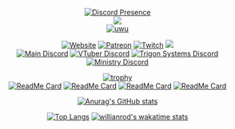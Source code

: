 <div align='center'>

[![Discord Presence](https://lanyard-profile-readme.vercel.app/api/461440763042201620)](https://discord.com/users/461440763042201620)  
<a href="https://www.exophase.com/user/PhoenixAceVFX/"><img src="https://card.exophase.com/2/0/50197.png?1637519935"></a>  
<a target="_blank" rel="noopener noreferrer" href="https://discord.c99.nl/widget/theme-3/461440763042201620.png"><img alt="uwu" src="https://discord.c99.nl/widget/theme-3/461440763042201620.png" data-canonical-src="https://discord.c99.nl/widget/theme-3/461440763042201620.png" style="max-width: 100%;"></a>  

[![Website](https://img.shields.io/website?down_color=Black&down_message=Online&label=Trigon%20Systems%20&style=for-the-badge&up_color=Lime&up_message=Online&url=https%3A%2F%2Ftrigon.systems)](https://trigon.systems)
[![Patreon](https://img.shields.io/badge/Patreon-Donate-pink?style=for-the-badge)](https://www.patreon.com/PhoenixAceVFX)
[![Twitch](https://img.shields.io/twitch/status/PhoenixAceVFX?label=PhoenixAceVFX%20Live&style=for-the-badge)](https://www.twitch.tv/PhoenixAceVFX)
[![](https://discord-md-badge.vercel.app/api/shield/461440763042201620)](https://discord.gg/vvGSnNhsYV)  
[![Main Discord](https://img.shields.io/discord/832050220345982977?style=for-the-badge&logo=appveyor?color=%23ff0000&label=Femboy%20Gang)](https://discord.gg/pcfjyQ6z6z)
[![VTuber Discord](https://img.shields.io/discord/797447807917096960?style=for-the-badge&logo=appveyor?color=%23ff0000&label=The%20Hazard)](https://discord.gg/4t5nNSW8yU)
[![Trigon Systems Discord](https://img.shields.io/discord/834180569558024242?style=for-the-badge&logo=appveyor?color=%23ff0000&label=Trigon%20Systems)](https://discord.gg/vvGSnNhsYV)
[![Ministry Discord](https://img.shields.io/discord/657533624052219905?style=for-the-badge&logo=appveyor?color=%23000000&label=Ministry)](https://discord.gg/ministry)  

[![trophy](https://github-profile-trophy.vercel.app/?username=PhoenixAceVFX&theme=onedark)](https://github.com/ryo-ma/github-profile-trophy)  
[![ReadMe Card](https://github-readme-stats.vercel.app/api/pin/?username=PhoenixAceVFX&repo=Phoenix-Vizan&theme=dark)](https://github.com/PhoenixAceVFX/Phoenix-Vizan)
[![ReadMe Card](https://github-readme-stats.vercel.app/api/pin/?username=PhoenixAceVFX&repo=Aroma-White&theme=dark)](https://github.com/PhoenixAceVFX/Aroma-White)
[![ReadMe Card](https://github-readme-stats.vercel.app/api/pin/?username=PhoenixAceVFX&repo=Roblox-Scripts&theme=dark)](https://github.com/PhoenixAceVFX/Roblox-Scripts)
[![ReadMe Card](https://github-readme-stats.vercel.app/api/pin/?username=PhoenixAceVFX&repo=Recursive-Git-Pull-Script&theme=dark)](https://github.com/PhoenixAceVFX/Recursive-Git-Pull-Script)
  

[![Anurag's GitHub stats](https://github-readme-stats.vercel.app/api?username=PhoenixAceVFX&count_private=true&orgs=The-Black-Arms&show_icons=true&theme=chartreuse-dark)](https://github.com/anuraghazra/github-readme-stats)

[![Top Langs](https://github-readme-stats.vercel.app/api/top-langs/?username=PhoenixAceVFX&count_private=true&orgs=The-Black-Arms&theme=chartreuse-dark&langs_count=8)](https://github.com/anuraghazra/github-readme-stats)
[![willianrod's wakatime stats](https://github-readme-stats.vercel.app/api/wakatime?username=phoenix&theme=chartreuse-dark&)](https://github.com/anuraghazra/github-readme-stats)

</div>
